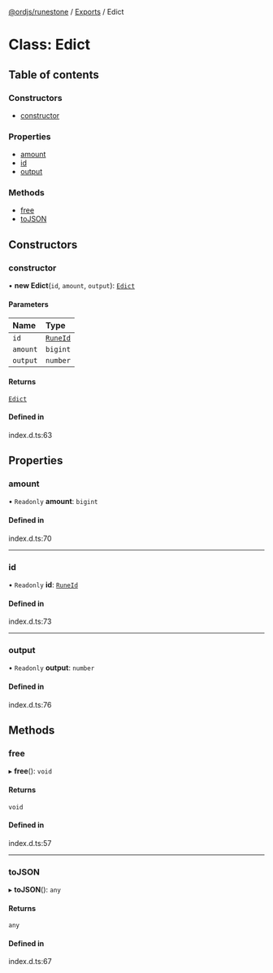 [@ordjs/runestone](../README.md) / [Exports](../modules.md) / Edict

# Class: Edict

## Table of contents

### Constructors

- [constructor](Edict.md#constructor)

### Properties

- [amount](Edict.md#amount)
- [id](Edict.md#id)
- [output](Edict.md#output)

### Methods

- [free](Edict.md#free)
- [toJSON](Edict.md#tojson)

## Constructors

### constructor

• **new Edict**(`id`, `amount`, `output`): [`Edict`](Edict.md)

#### Parameters

| Name | Type |
| :------ | :------ |
| `id` | [`RuneId`](RuneId.md) |
| `amount` | `bigint` |
| `output` | `number` |

#### Returns

[`Edict`](Edict.md)

#### Defined in

index.d.ts:63

## Properties

### amount

• `Readonly` **amount**: `bigint`

#### Defined in

index.d.ts:70

___

### id

• `Readonly` **id**: [`RuneId`](RuneId.md)

#### Defined in

index.d.ts:73

___

### output

• `Readonly` **output**: `number`

#### Defined in

index.d.ts:76

## Methods

### free

▸ **free**(): `void`

#### Returns

`void`

#### Defined in

index.d.ts:57

___

### toJSON

▸ **toJSON**(): `any`

#### Returns

`any`

#### Defined in

index.d.ts:67
